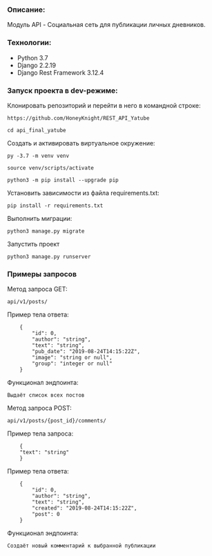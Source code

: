 ### Описание:
Модуль API - Социальная сеть для публикации личных дневников.
### Технологии:
- Python 3.7
- Django 2.2.19
- Django Rest Framework 3.12.4
### Запуск проекта в dev-режиме:

Клонировать репозиторий и перейти в него в командной строке:

```
https://github.com/HoneyKnight/REST_API_Yatube
```

```
cd api_final_yatube
```

Cоздать и активировать виртуальное окружение:

```
py -3.7 -m venv venv
```

```
source venv/scripts/activate
```

```
python3 -m pip install --upgrade pip
```

Установить зависимости из файла requirements.txt:

```
pip install -r requirements.txt
```

Выполнить миграции:

```
python3 manage.py migrate
```

Запустить проект

```
python3 manage.py runserver
```

### Примеры запросов

Метод запроса GET:

```
api/v1/posts/
```

Пример тела ответа:

```
    {
        "id": 0,
        "author": "string",
        "text": "string",
        "pub_date": "2019-08-24T14:15:22Z",
        "image": "string or null",
        "group": "integer or null"
    }
```

Функционал эндпоинта:
```
Выдаёт список всех постов 
```

Метод запроса POST:

```
api/v1/posts/{post_id}/comments/
```

Пример тела запроса:

```
    {
    "text": "string"
    }
```

Пример тела ответа:

```
    {
        "id": 0,
        "author": "string",
        "text": "string",
        "created": "2019-08-24T14:15:22Z",
        "post": 0
    }
```

Функционал эндпоинта:

```
Создаёт новый комментарий к выбранной публикации
```
